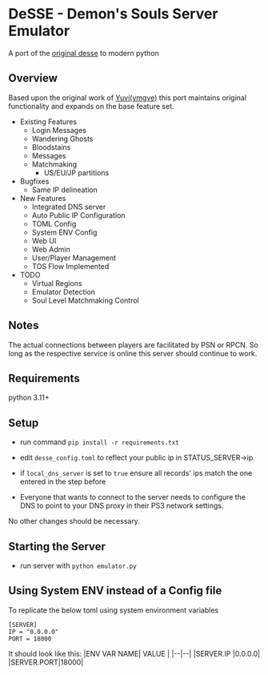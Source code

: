 # DeSSE - Demon's Souls Server Emulator

  A port of the [original desse](https://github.com/ymgve/desse) to modern python

## Overview

Based upon the original work of [Yuvi(ymgve)](https://github.com/ymgve/desse) this port maintains original functionality and expands on the base feature set.



 - Existing Features
	 - Login Messages
	 - Wandering Ghosts
	 - Bloodstains
	 - Messages
	 - Matchmaking
		 - US/EU/JP partitions
 - Bugfixes
	 - Same IP delineation
 - New Features
	 - Integrated DNS server
	 - Auto Public IP Configuration
	 - TOML Config
	 - System ENV Config
	 - Web UI
	 - Web Admin
	 - User/Player Management
	 - TOS Flow Implemented
 - TODO
	 - Virtual Regions
	 - Emulator Detection
	 - Soul Level Matchmaking Control


## Notes
The actual connections between players are facilitated by PSN or RPCN. So long as the respective service is online this server should continue to work.

## Requirements
python 3.11+

## Setup

- run command `pip install -r requirements.txt`

- edit `desse_config.toml` to reflect your public ip in STATUS_SERVER->ip

- if `local_dns_server` is set to `true` ensure all records' ips match the one entered in the step before

- Everyone that wants to connect to the server needs to configure the DNS to point to your DNS proxy in their PS3 network settings.

No other changes should be necessary.
  

## Starting the Server

- run server with `python emulator.py`

## Using System ENV instead of a Config file
To replicate the below toml using system environment variables 

    [SERVER]
    IP = "0.0.0.0"
    PORT = 18000
It should look like this:
|ENV VAR NAME| VALUE |
|--|--|
|SERVER.IP |0.0.0.0|
|SERVER.PORT|18000|